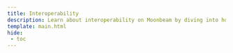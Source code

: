 ```yaml
---
title: Interoperability
description: Learn about interoperability on Moonbeam by diving into how cross-consensus messaging (XCM) works and exploring available cross-chain protocols.
template: main.html
hide: 
 - toc
---
```


<h1 class='subsection-title'></h1>
<div class='subsection-wrapper'></div>